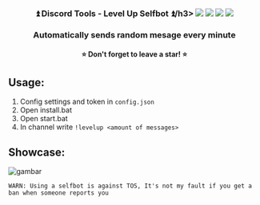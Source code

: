 <div align="center">
  <h3>⏫ Discord Tools - Level Up Selfbot ⏫/h3>
  <img src="https://img.shields.io/github/issues/yudhasaputra/discord-tools"/>
  <img src="https://img.shields.io/github/forks/yudhasaputra/discord-tools"/>
  <img src="https://img.shields.io/github/stars/yudhasaputra/discord-tools?color=yellow"/>
  <img src="https://img.shields.io/github/license/yudhasaputra/discord-tools"/>
 </div>
<h3 align="center">Automatically sends random mesage every minute</h3>
<h4 align="center">⭐ Don't forget to leave a star! ⭐</h4>


## Usage:
1. Config settings and token in `config.json`
2. Open install.bat
3. Open start.bat
5. In channel write `!levelup <amount of messages>`

## Showcase:
![gambar](https://user-images.githubusercontent.com/34949406/184476993-c97b2b0a-06ae-40fa-a125-58ced085345f.png)


`WARN: Using a selfbot is against TOS, It's not my fault if you get a ban when someone reports you`
